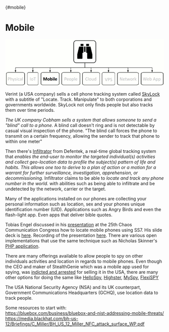 {#mobile}
# Mobile

![10,000' view of Mobile Security](images/10000Mobile.gif)


Verint (a USA company) sells a cell phone tracking system called [SkyLock](http://apps.washingtonpost.com/g/page/business/skylock-product-description-2013/1276/) with a subtitle of "Locate. Track. Manipulate" to both corporations and governments worldwide. SkyLock not only finds people but also tracks them over time periods.

*The UK company Cobham sells a system that allows someone to send a "blind" call to a phone*. A blind call doesn't ring and is not detectable by casual visual inspection of the phone. "The blind call forces the phone to transmit on a certain frequency, allowing the sender to track that phone to within one meter"

Then there's [Infiltrator](http://infiltrator.mobi/defentek_infiltrator_real-time_global_tracking_technologies.html) from Defentek, a real-time global tracking system that *enables the end-user to monitor the targeted individual(s) activities and collect geo-location data to profile the subject(s) pattern of life and habits. This allows one too to derive to a plan of action or a motion for a warrant for further surveillance, investigation, apprehension, or decommissioning.* Infiltrator claims to be able to *locate and track any phone number in the world.* with abilities such as being able to infiltrate and be undetected by the network, carrier or the target.

Many of the applications installed on our phones are collecting your personal information such as location, sex and your phones unique identification number (UID). Applications such as Angry Birds and even the flash-light app. Even apps that deliver bible quotes.

Tobias Engel discussed in his [presentation](http://events.ccc.de/congress/2008/Fahrplan/events/2997.en.html) at the 25th Chaos Communication Congress how to locate mobile phones using SS7. His slide deck is [here](http://berlin.ccc.de/~tobias/25c3-locating-mobile-phones.pdf). Recording of the presentation [here](https://www.youtube.com/watch?v=lQ0I5tl0YLY). There are various open implementations that use the same technique such as Nicholas Skinner's [PHP application](http://www.ns-tech.co.uk/products/track-any-mobile/).

There are many offerings available to allow people to spy on other individuals activities and location in regards to mobile phones. Even though the CEO and maker of StealthGenie which was a mobile app used for spying, was [indicted and arrested](http://www.washingtonpost.com/business/technology/make-of-app-used-for-spying-indicted-in-virginia/2014/09/29/816b45b8-4805-11e4-a046-120a8a855cca_story.html) for selling it in the USA, there are many other options for doing the same like [HelloSpy](http://hellospy.com/homepage.aspx?lang=en-US), [Highster](http://www.highstermobi.com/), [MySpy](http://www.mspy.com/), [FlexiSPY](http://www.flexispy.com/)

The USA National Security Agency (NSA) and its UK counterpart, Government Communications Headquarters (GCHQ), use location data to track people.





Some resources to start with:  
https://bluebox.com/business/bluebox-and-nist-addressing-mobile-threats/  
https://media.blackhat.com/bh-us-12/Briefings/C_Miller/BH_US_12_Miller_NFC_attack_surface_WP.pdf
